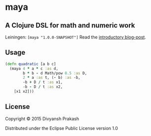 # maya

## A Clojure DSL for math and numeric work

Leiningen: `[maya "1.0.0-SNAPSHOT"]`
Read the [introductory blog-post](http://pizzaforthought.blogspot.in/2015/01/maya-dsl-for-math-and-numerical-work.html).

## Usage

```clojure
(defn quadratic [a b c]
  (maya 4 * a * c :as d,
        b * b - d Math/pow 0.5 :as D,
        2 * a :as t, (- b) :as -b,
        -b + D / t :as x1,
        -b - D / t :as x2,
    [x1 x2]))
```

## License

Copyright © 2015 Divyansh Prakash

Distributed under the Eclipse Public License version 1.0
